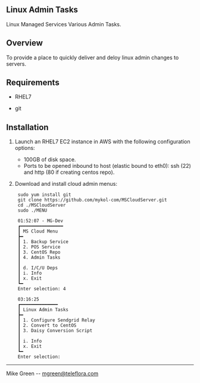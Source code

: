 Linux Admin Tasks
------------------------

Linux Managed Services Various Admin Tasks.


Overview
------------------------

To provide a place to quickly deliver and deloy linux admin changes to servers.


Requirements
------------------------

- RHEL7

- git


Installation
------------------------

1. Launch an RHEL7 EC2 instance in AWS with the following configuration options:

	- 100GB of disk space.
	- Ports to be opened inbound to host (elastic bound to eth0): ssh (22) and http (80 if creating centos repo).

2. Download and install cloud admin menus:

		sudo yum install git
		git clone https://github.com/mykol-com/MSCloudServer.git
		cd ./MSCloudServer
		sudo ./MENU
		
		01:52:07 - MG-Dev
		┏━━━━━━━━━━━━━━━━
		┃ MS Cloud Menu
		┣━
		┃ 1. Backup Service
		┃ 2. POS Service
		┃ 3. CentOS Repo
		┃ 4. Admin Tasks
		┃
		┃ d. I/C/U Deps
		┃ i. Info
		┃ x. Exit
		┗━
		Enter selection: 4	
		
		03:16:25
		┏━━━━━━━━━━━━━━
		┃ Linux Admin Tasks
		┣━
		┃ 1. Configure Sendgrid Relay
		┃ 2. Convert to CentOS
		┃ 3. Daisy Conversion Script
		┃
		┃ i. Info
		┃ x. Exit
		┗━
		Enter selection: 

------------------------
Mike Green -- mgreen@teleflora.com
